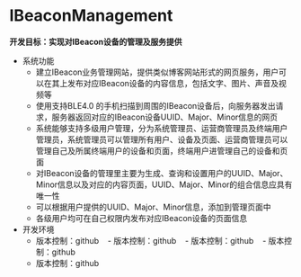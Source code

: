 # IBeaconManagement
**开发目标：实现对IBeacon设备的管理及服务提供**
<br>
- 系统功能
    - 建立IBeacon业务管理网站，提供类似博客网站形式的网页服务，用户可以在其上发布对应IBeacon设备的内容信息，包括文字、图片、声音及视频等
    - 使用支持BLE4.0 的手机扫描到周围的IBeacon设备后，向服务器发出请求，服务器返回对应的IBeacon设备UUID、Major、Minor信息的网页
    - 系统能够支持多级用户管理，分为系统管理员、运营商管理员及终端用户管理员，系统管理员可以管理所有用户、设备及页面、运营商管理员可以管理自己及所属终端用户的设备和页面，终端用户进管理自己的设备和页面
    - 对IBeacon设备的管理里主要为生成、查询和设置用户的UUID、Major、Minor信息以及对应的内容页面，UUID、Major、Minor的组合信息应具有唯一性
    - 可以根据用户提供的UUID、Major、Minor信息，添加到管理页面中
    - 各级用户均可在自己权限内发布对应IBeacon设备的页面信息
- 开发环境
    - 版本控制：github
    - 版本控制：github
    - 版本控制：github
    - 版本控制：github
    - 版本控制：github
    

